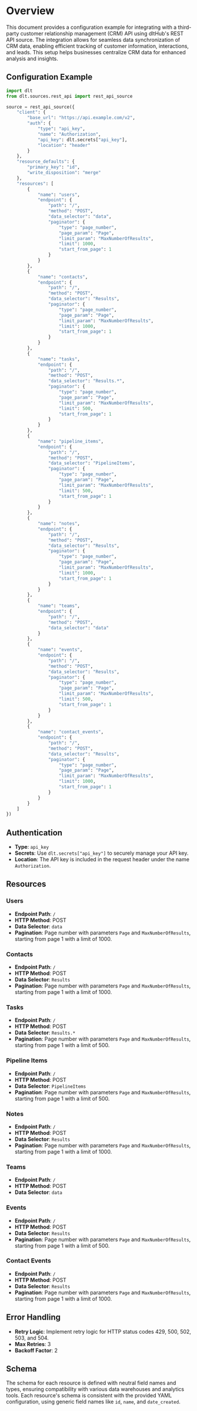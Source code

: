 # Overview

This document provides a configuration example for integrating with a third-party customer relationship management (CRM) API using dltHub's REST API source. The integration allows for seamless data synchronization of CRM data, enabling efficient tracking of customer information, interactions, and leads. This setup helps businesses centralize CRM data for enhanced analysis and insights.

## Configuration Example

```python
import dlt
from dlt.sources.rest_api import rest_api_source

source = rest_api_source({
    "client": {
        "base_url": "https://api.example.com/v2",
        "auth": {
            "type": "api_key",
            "name": "Authorization",
            "api_key": dlt.secrets["api_key"],
            "location": "header"
        }
    },
    "resource_defaults": {
        "primary_key": "id",
        "write_disposition": "merge"
    },
    "resources": [
        {
            "name": "users",
            "endpoint": {
                "path": "/",
                "method": "POST",
                "data_selector": "data",
                "paginator": {
                    "type": "page_number",
                    "page_param": "Page",
                    "limit_param": "MaxNumberOfResults",
                    "limit": 1000,
                    "start_from_page": 1
                }
            }
        },
        {
            "name": "contacts",
            "endpoint": {
                "path": "/",
                "method": "POST",
                "data_selector": "Results",
                "paginator": {
                    "type": "page_number",
                    "page_param": "Page",
                    "limit_param": "MaxNumberOfResults",
                    "limit": 1000,
                    "start_from_page": 1
                }
            }
        },
        {
            "name": "tasks",
            "endpoint": {
                "path": "/",
                "method": "POST",
                "data_selector": "Results.*",
                "paginator": {
                    "type": "page_number",
                    "page_param": "Page",
                    "limit_param": "MaxNumberOfResults",
                    "limit": 500,
                    "start_from_page": 1
                }
            }
        },
        {
            "name": "pipeline_items",
            "endpoint": {
                "path": "/",
                "method": "POST",
                "data_selector": "PipelineItems",
                "paginator": {
                    "type": "page_number",
                    "page_param": "Page",
                    "limit_param": "MaxNumberOfResults",
                    "limit": 500,
                    "start_from_page": 1
                }
            }
        },
        {
            "name": "notes",
            "endpoint": {
                "path": "/",
                "method": "POST",
                "data_selector": "Results",
                "paginator": {
                    "type": "page_number",
                    "page_param": "Page",
                    "limit_param": "MaxNumberOfResults",
                    "limit": 1000,
                    "start_from_page": 1
                }
            }
        },
        {
            "name": "teams",
            "endpoint": {
                "path": "/",
                "method": "POST",
                "data_selector": "data"
            }
        },
        {
            "name": "events",
            "endpoint": {
                "path": "/",
                "method": "POST",
                "data_selector": "Results",
                "paginator": {
                    "type": "page_number",
                    "page_param": "Page",
                    "limit_param": "MaxNumberOfResults",
                    "limit": 500,
                    "start_from_page": 1
                }
            }
        },
        {
            "name": "contact_events",
            "endpoint": {
                "path": "/",
                "method": "POST",
                "data_selector": "Results",
                "paginator": {
                    "type": "page_number",
                    "page_param": "Page",
                    "limit_param": "MaxNumberOfResults",
                    "limit": 1000,
                    "start_from_page": 1
                }
            }
        }
    ]
})
```

## Authentication

- **Type**: `api_key`
- **Secrets**: Use `dlt.secrets["api_key"]` to securely manage your API key.
- **Location**: The API key is included in the request header under the name `Authorization`.

## Resources

### Users
- **Endpoint Path**: `/`
- **HTTP Method**: POST
- **Data Selector**: `data`
- **Pagination**: Page number with parameters `Page` and `MaxNumberOfResults`, starting from page 1 with a limit of 1000.

### Contacts
- **Endpoint Path**: `/`
- **HTTP Method**: POST
- **Data Selector**: `Results`
- **Pagination**: Page number with parameters `Page` and `MaxNumberOfResults`, starting from page 1 with a limit of 1000.

### Tasks
- **Endpoint Path**: `/`
- **HTTP Method**: POST
- **Data Selector**: `Results.*`
- **Pagination**: Page number with parameters `Page` and `MaxNumberOfResults`, starting from page 1 with a limit of 500.

### Pipeline Items
- **Endpoint Path**: `/`
- **HTTP Method**: POST
- **Data Selector**: `PipelineItems`
- **Pagination**: Page number with parameters `Page` and `MaxNumberOfResults`, starting from page 1 with a limit of 500.

### Notes
- **Endpoint Path**: `/`
- **HTTP Method**: POST
- **Data Selector**: `Results`
- **Pagination**: Page number with parameters `Page` and `MaxNumberOfResults`, starting from page 1 with a limit of 1000.

### Teams
- **Endpoint Path**: `/`
- **HTTP Method**: POST
- **Data Selector**: `data`

### Events
- **Endpoint Path**: `/`
- **HTTP Method**: POST
- **Data Selector**: `Results`
- **Pagination**: Page number with parameters `Page` and `MaxNumberOfResults`, starting from page 1 with a limit of 500.

### Contact Events
- **Endpoint Path**: `/`
- **HTTP Method**: POST
- **Data Selector**: `Results`
- **Pagination**: Page number with parameters `Page` and `MaxNumberOfResults`, starting from page 1 with a limit of 1000.

## Error Handling

- **Retry Logic**: Implement retry logic for HTTP status codes 429, 500, 502, 503, and 504.
- **Max Retries**: 3
- **Backoff Factor**: 2

## Schema

The schema for each resource is defined with neutral field names and types, ensuring compatibility with various data warehouses and analytics tools. Each resource's schema is consistent with the provided YAML configuration, using generic field names like `id`, `name`, and `date_created`.